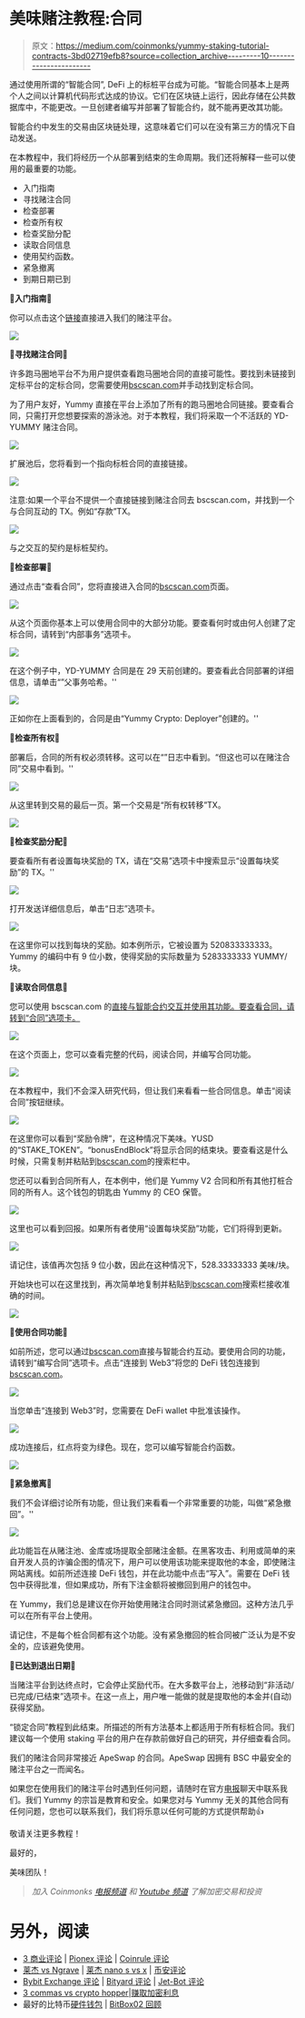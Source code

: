 # 美味赌注教程:合同

> 原文：<https://medium.com/coinmonks/yummy-staking-tutorial-contracts-3bd02719efb8?source=collection_archive---------10----------------------->

通过使用所谓的“智能合同”, DeFi 上的标桩平台成为可能。“智能合同基本上是两个人之间以计算机代码形式达成的协议。它们在区块链上运行，因此存储在公共数据库中，不能更改。一旦创建者编写并部署了智能合约，就不能再更改其功能。

智能合约中发生的交易由区块链处理，这意味着它们可以在没有第三方的情况下自动发送。

在本教程中，我们将经历一个从部署到结束的生命周期。我们还将解释一些可以使用的最重要的功能。

*   入门指南
*   寻找赌注合同
*   检查部署
*   检查所有权
*   检查奖励分配
*   读取合同信息
*   使用契约函数。
*   紧急撤离
*   到期日期已到

**🔸入门指南🔸**

你可以点击这个[链接](http://staking.yummy-crypto.com/)直接进入我们的赌注平台。

![](img/37dbe1d67c44838f5acc9fbef60a73d9.png)

**🔸寻找赌注合同🔸**

许多跑马圈地平台不为用户提供查看跑马圈地合同的直接可能性。要找到未链接到定标平台的定标合同，您需要使用[bscscan.com](http://bscscan.com/)并手动找到定标合同。

为了用户友好，Yummy 直接在平台上添加了所有的跑马圈地合同链接。要查看合同，只需打开您想要探索的游泳池。对于本教程，我们将采取一个不活跃的 YD-YUMMY 赌注合同。

![](img/381bee684379b3f957b79fc5d96699d6.png)

扩展池后，您将看到一个指向标桩合同的直接链接。

![](img/9b83c5cb85e69777b4b9d833e60e7531.png)

注意:如果一个平台不提供一个直接链接到赌注合同去 bscscan.com，并找到一个与合同互动的 TX。例如“存款”TX。

![](img/6b0315a883a13471f1ffe76d19b79632.png)

与之交互的契约是标桩契约。

**🔸检查部署🔸**

通过点击“查看合同”，您将直接进入合同的[bscscan.com](http://bscscan.com/)页面。

![](img/d71df0a6670d38f7fbcd4bc7529dc8c1.png)

从这个页面你基本上可以使用合同中的大部分功能。要查看何时或由何人创建了定标合同，请转到“内部事务”选项卡。

![](img/f2c2e22d01041334c5df741b3d6db175.png)

在这个例子中，YD-YUMMY 合同是在 29 天前创建的。要查看此合同部署的详细信息，请单击“”父事务哈希。''

![](img/10a72ae5faa704f8a6ffa53622139eb5.png)

正如你在上面看到的，合同是由“Yummy Crypto: Deployer”创建的。''

**🔸检查所有权🔸**

部署后，合同的所有权必须转移。这可以在“”日志中看到。“但这也可以在赌注合同”交易中看到。''

![](img/8dd6d670fd1a1f68e3535dee1ccac2de.png)

从这里转到交易的最后一页。第一个交易是“所有权转移”TX。

![](img/98fa6f4b32db6791f1884d093ca374a1.png)

**🔸检查奖励分配🔸**

要查看所有者设置每块奖励的 TX，请在“交易”选项卡中搜索显示“设置每块奖励”的 TX。''

![](img/30908c3c75e1bf6e48d4eb775bf7fbfb.png)

打开发送详细信息后，单击“日志”选项卡。

![](img/ec26ec630c698620de4b13fc56e81659.png)

在这里你可以找到每块的奖励。如本例所示，它被设置为 520833333333。Yummy 的编码中有 9 位小数，使得奖励的实际数量为 5283333333 YUMMY/块。

**🔸读取合同信息🔸**

您可以使用 bscscan.com 的[直接与智能合约交互并使用其功能。要查看合同，请转到“合同”选项卡。](http://bscscan.com/)

![](img/7cb3f9a01238acab4e06739a88553bac.png)

在这个页面上，您可以查看完整的代码，阅读合同，并编写合同功能。

![](img/07a6d9ebc78fa8ad4ecf039279ec6f49.png)

在本教程中，我们不会深入研究代码，但让我们来看看一些合同信息。单击“阅读合同”按钮继续。

![](img/af532de5625cd7c2186471c7e361d93d.png)

在这里你可以看到“奖励令牌”，在这种情况下美味。YUSD 的“STAKE_TOKEN”。“bonusEndBlock”将显示合同的结束块。要查看这是什么时候，只需复制并粘贴到[bscscan.com](http://bscscan.com/)的搜索栏中。

您还可以看到合同所有人，在本例中，他们是 Yummy V2 合同和所有其他打桩合同的所有人。这个钱包的钥匙由 Yummy 的 CEO 保管。

![](img/d34c932a0af07265012727d4983bc928.png)

这里也可以看到回报。如果所有者使用“设置每块奖励”功能，它们将得到更新。

![](img/7dbff0a9b723d194eb7eaffa680a3022.png)

请记住，该值再次包括 9 位小数，因此在这种情况下，528.33333333 美味/块。

开始块也可以在这里找到，再次简单地复制并粘贴到[bscscan.com](http://bscscan.com/)搜索栏接收准确的时间。

![](img/1d4df38bd8ba8a4d88cbb5c15a15ce08.png)

**🔸使用合同功能🔸**

如前所述，您可以通过[bscscan.com](http://bscscan.com/)直接与智能合约互动。要使用合同的功能，请转到“编写合同”选项卡。点击“连接到 Web3”将您的 DeFi 钱包连接到[bscscan.com](http://bscscan.com/)。

![](img/8f53d1e21bb856c406ea0b9e21567021.png)

当您单击“连接到 Web3”时，您需要在 DeFi wallet 中批准该操作。

![](img/189c38d69cedbb06749e4bceaf9fc276.png)

成功连接后，红点将变为绿色。现在，您可以编写智能合约函数。

![](img/226ba9f96c2f09e21db49dfa4ffb5e52.png)

**🔸紧急撤离🔸**

我们不会详细讨论所有功能，但让我们来看看一个非常重要的功能，叫做“紧急撤回”。''

![](img/e442288c11fc3c096ec75f6bbe9e4b2c.png)

此功能旨在从赌注池、金库或场提取全部赌注金额。在黑客攻击、利用或简单的来自开发人员的诈骗企图的情况下，用户可以使用该功能来提取他的本金，即使赌注网站离线。如前所述连接 DeFi 钱包，并在此功能中点击“写入”。需要在 DeFi 钱包中获得批准，但如果成功，所有下注金额将被撤回到用户的钱包中。

在 Yummy，我们总是建议在你开始使用赌注合同时测试紧急撤回。这种方法几乎可以在所有平台上使用。

请记住，不是每个桩合同都有这个功能。没有紧急撤回的桩合同被广泛认为是不安全的，应该避免使用。

**🔸已达到退出日期🔸**

当赌注平台到达终点时，它会停止奖励代币。在大多数平台上，池移动到“非活动/已完成/已结束”选项卡。在这一点上，用户唯一能做的就是提取他的本金并(自动)获得奖励。

“锁定合同”教程到此结束。所描述的所有方法基本上都适用于所有标桩合同。我们建议每一个使用 staking 平台的用户在存款前做好自己的研究，并仔细查看合同。

我们的赌注合同非常接近 ApeSwap 的合同。ApeSwap 因拥有 BSC 中最安全的赌注平台之一而闻名。

如果您在使用我们的赌注平台时遇到任何问题，请随时在官方[电报](https://t.me/yummyfinance)聊天中联系我们。我们 Yummy 的宗旨是教育和安全。如果您对与 Yummy 无关的其他合同有任何问题，您也可以联系我们，我们将乐意以任何可能的方式提供帮助👍

敬请关注更多教程！

最好的，

美味团队！

> *加入 Coinmonks* [*电报频道*](https://t.me/coincodecap) *和* [*Youtube 频道*](https://www.youtube.com/c/coinmonks/videos) *了解加密交易和投资*

# 另外，阅读

*   [3 商业评论](/coinmonks/3commas-review-an-excellent-crypto-trading-bot-2020-1313a58bec92) | [Pionex 评论](https://coincodecap.com/pionex-review-exchange-with-crypto-trading-bot) | [Coinrule 评论](/coinmonks/coinrule-review-2021-a-beginner-friendly-crypto-trading-bot-daf0504848ba)
*   [莱杰 vs Ngrave](/coinmonks/ledger-vs-ngrave-zero-7e40f0c1d694) | [莱杰 nano s vs x](/coinmonks/ledger-nano-s-vs-x-battery-hardware-price-storage-59a6663fe3b0) | [币安评论](/coinmonks/binance-review-ee10d3bf3b6e)
*   [Bybit Exchange 评论](/coinmonks/bybit-exchange-review-dbd570019b71) | [Bityard 评论](https://coincodecap.com/bityard-reivew) | [Jet-Bot 评论](https://coincodecap.com/jet-bot-review)
*   [3 commas vs crypto hopper](/coinmonks/3commas-vs-pionex-vs-cryptohopper-best-crypto-bot-6a98d2baa203)|[赚取加密利息](/coinmonks/earn-crypto-interest-b10b810fdda3)
*   最好的比特币[硬件钱包](/coinmonks/hardware-wallets-dfa1211730c6) | [BitBox02 回顾](/coinmonks/bitbox02-review-your-swiss-bitcoin-hardware-wallet-c36c88fff29)